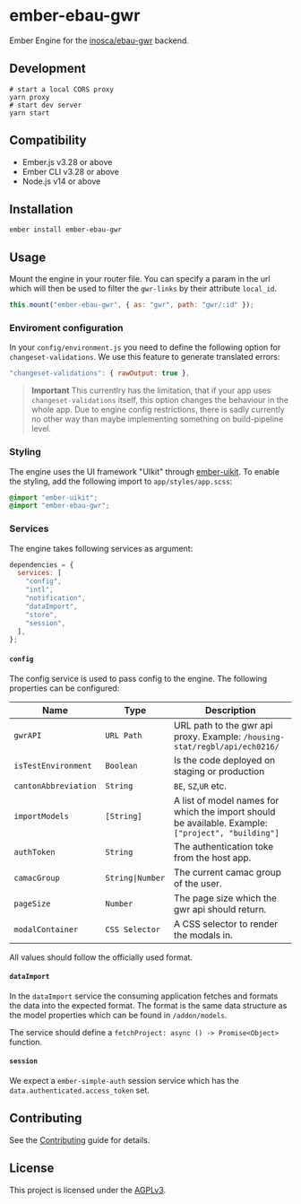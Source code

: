 # ember-ebau-gwr

Ember Engine for the [inosca/ebau-gwr](https://github.com/inosca/ebau-gwr) backend.

## Development

```
# start a local CORS proxy
yarn proxy
# start dev server
yarn start
```

## Compatibility

- Ember.js v3.28 or above
- Ember CLI v3.28 or above
- Node.js v14 or above

## Installation

```
ember install ember-ebau-gwr
```

## Usage

Mount the engine in your router file. You can specify a param in the url which
will then be used to filter the `gwr-links` by their attribute `local_id`.

```js
this.mount("ember-ebau-gwr", { as: "gwr", path: "gwr/:id" });
```

### Enviroment configuration
In your `config/environment.js` you need to define the following option for
`changeset-validations`. We use this feature to generate translated errors:
```js
"changeset-validations": { rawOutput: true },
```

> **Important**
> This currentlry has the limitation, that if your app uses
`changeset-validations` itself, this option changes the behaviour in the whole
app. Due to engine config restrictions, there is sadly currently no other way
than maybe implementing something on build-pipeline level.

### Styling

The engine uses the UI framework "UIkit" through [ember-uikit](https://github.com/adfinis-sygroup/ember-uikit). To enable the styling, add the following import to `app/styles/app.scss`:

```scss
@import "ember-uikit";
@import "ember-ebau-gwr";
```

### Services

The engine takes following services as argument:

```js
dependencies = {
  services: [
    "config",
    "intl",
    "notification",
    "dataImport",
    "store",
    "session",
  ],
};
```

#### `config`

The config service is used to pass config to the engine. The following properties can be configured:

| Name                 | Type             | Description                                                                                        |
| -------------------- | ---------------- | -------------------------------------------------------------------------------------------------- |
| `gwrAPI`             | `URL Path`       | URL path to the gwr api proxy. Example: `/housing-stat/regbl/api/ech0216/`                         |
| `isTestEnvironment`  | `Boolean`        | Is the code deployed on staging or production                                                      |
| `cantonAbbreviation` | `String`         | `BE`, `SZ`,`UR` etc.                                                                               |
| `importModels`       | `[String]`       | A list of model names for which the import should be available. Example: `["project", "building"]` |
| `authToken`          | `String`         | The authentication toke from the host app.                                                         |
| `camacGroup`         | `String\|Number` | The current camac group of the user.                                                               |
| `pageSize`           | `Number`         | The page size which the gwr api should return.                                                     |
| `modalContainer`     | `CSS Selector`   | A CSS selector to render the modals in.                                                           |

All values should follow the officially used format.

#### `dataImport`

In the `dataImport` service the consuming application fetches and formats the data into the expected format. The format is the same data structure as the model properties which can be found in `/addon/models`.

The service should define a `fetchProject: async () -> Promise<Object>` function.

#### `session`

We expect a `ember-simple-auth` session service which has the
`data.authenticated.access_token` set.

## Contributing

See the [Contributing](CONTRIBUTING.md) guide for details.

## License

This project is licensed under the [AGPLv3](LICENSE.md).
